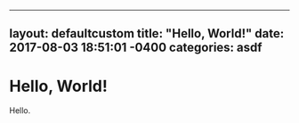 
---
layout: defaultcustom
title: "Hello, World!"
date: 2017-08-03 18:51:01 -0400
categories: asdf
---


# Hello, World!


Hello.